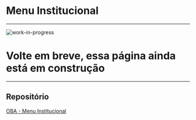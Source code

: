 # Menu Institucional
___
![work-in-progress](https://blog.acelerato.com/wp-content/uploads/2018/08/wip.jpg)
# Volte em breve, essa página ainda está em construção
___
## Repositório

[OBA - Menu Institucional](https://github.com/ObaHortifrutiDeveloper/oba.menu-institucional)
